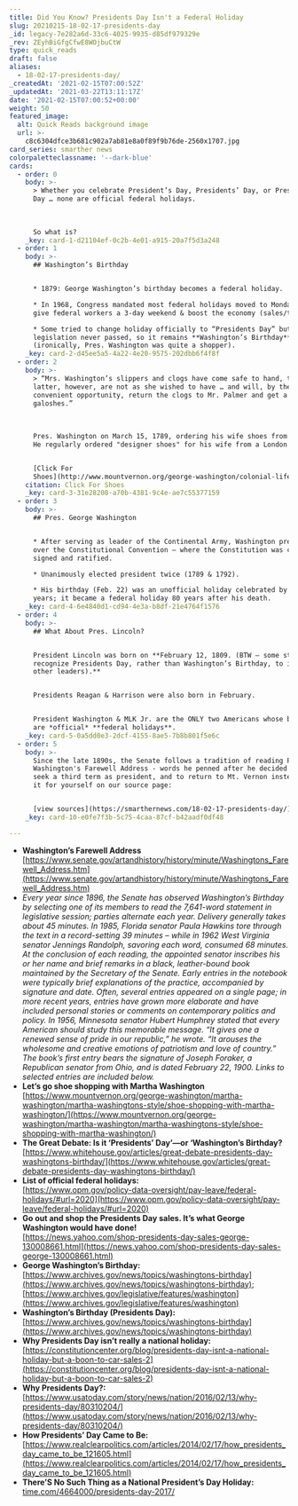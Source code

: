 ```yaml
---
title: Did You Know? Presidents Day Isn't a Federal Holiday
slug: 20210215-18-02-17-presidents-day
_id: legacy-7e282a6d-33c6-4025-9935-d85df979329e
_rev: ZEyhBiGfgCfwE8WOjbuCtW
type: quick_reads
draft: false
aliases:
  - 18-02-17-presidents-day/
_createdAt: '2021-02-15T07:00:52Z'
_updatedAt: '2021-03-22T13:11:17Z'
date: '2021-02-15T07:00:52+00:00'
weight: 50
featured_image:
  alt: Quick Reads background image
  url: >-
    c8c6304dfce3b681c902a7ab81e8a0f89f9b76de-2560x1707.jpg
card_series: smarther news
colorpaletteclassname: '--dark-blue'
cards:
  - order: 0
    body: >-
      > Whether you celebrate President’s Day, Presidents’ Day, or Presidents
      Day … none are official federal holidays.  
        
        
        
      So what is?
    _key: card-1-d21104ef-0c2b-4e01-a915-20a7f5d3a248
  - order: 1
    body: >-
      ## Washington’s Birthday


      * 1879: George Washington’s birthday becomes a federal holiday.

      * In 1968, Congress mandated most federal holidays moved to Mondays to
      give federal workers a 3-day weekend & boost the economy (sales/travel).

      * Some tried to change holiday officially to “Presidents Day” but the
      legislation never passed, so it remains **Washington’s Birthday**
      (ironically, Pres. Washington was quite a shopper).
    _key: card-2-d45ee5a5-4a22-4e20-9575-202dbb6f4f8f
  - order: 2
    body: >-
      > “Mrs. Washington’s slippers and clogs have come safe to hand, the
      latter, however, are not as she wished to have … and will, by the first
      convenient opportunity, return the clogs to Mr. Palmer and get a pair of
      galoshes.”  
        
        
        
      Pres. Washington on March 15, 1789, ordering his wife shoes from London.
      He regularly ordered "designer shoes" for his wife from a London broker.


      [Click For
      Shoes](http://www.mountvernon.org/george-washington/colonial-life-today/shoe-shopping-with-martha-washington/)
    citation: Click For Shoes
    _key: card-3-31e28208-a70b-4381-9c4e-ae7c55377159
  - order: 3
    body: >-
      ## Pres. George Washington


      * After serving as leader of the Continental Army, Washington presided
      over the Constitutional Convention – where the Constitution was created,
      signed and ratified.

      * Unanimously elected president twice (1789 & 1792).

      * His birthday (Feb. 22) was an unofficial holiday celebrated by for many
      years; it became a federal holiday 80 years after his death.
    _key: card-4-6e4840d1-cd94-4e3a-b8df-21e4764f1576
  - order: 4
    body: >-
      ## What About Pres. Lincoln?


      President Lincoln was born on **February 12, 1809. (BTW – some states
      recognize Presidents Day, rather than Washington’s Birthday, to include
      other leaders).**


      Presidents Reagan & Harrison were also born in February.


      President Washington & MLK Jr. are the ONLY two Americans whose birthdays
      are *official* **federal holidays**.
    _key: card-5-0a5dd0e3-2dcf-4155-8ae5-7b8b801f5e6c
  - order: 5
    body: >-
      Since the late 1890s, the Senate follows a tradition of reading Pres.
      Washington's Farewell Address - words he penned after he decided not to
      seek a third term as president, and to return to Mt. Vernon instead. Read
      it for yourself on our source page:


      [view sources](https://smarthernews.com/18-02-17-presidents-day/)
    _key: card-10-e0fe7f3b-5c75-4caa-87cf-b42aadf0df48

---
```

* **Washington’s Farewell Address**  
[https://www.senate.gov/artandhistory/history/minute/Washingtons_Farewell_Address.htm](https://www.senate.gov/artandhistory/history/minute/Washingtons_Farewell_Address.htm)
* _Every year since 1896, the Senate has observed Washington’s Birthday by selecting one of its members to read the 7,641-word statement in legislative session; parties alternate each year. Delivery generally takes about 45 minutes. In 1985, Florida senator Paula Hawkins tore through the text in a record-setting 39 minutes – while in 1962 West Virginia senator Jennings Randolph, savoring each word, consumed 68 minutes._ _At the conclusion of each reading, the appointed senator inscribes his or her name and brief remarks in a black, leather-bound book maintained by the Secretary of the Senate. Early entries in the notebook were typically brief explanations of the practice, accompanied by signature and date. Often, several entries appeared on a single page; in more recent years, entries have grown more elaborate and have included personal stories or comments on contemporary politics and policy. In 1956, Minnesota senator Hubert Humphrey stated that every American should study this memorable message. “It gives one a renewed sense of pride in our republic,” he wrote. “It arouses the wholesome and creative emotions of patriotism and love of country.” The book’s first entry bears the signature of Joseph Foraker, a Republican senator from Ohio, and is dated February 22, 1900. Links to selected entries are included below._
* **Let’s go shoe shopping with Martha Washington**  
[https://www.mountvernon.org/george-washington/martha-washington/martha-washingtons-style/shoe-shopping-with-martha-washington/](https://www.mountvernon.org/george-washington/martha-washington/martha-washingtons-style/shoe-shopping-with-martha-washington/)
* **The Great Debate: Is it ‘Presidents’ Day’—or ‘Washington’s Birthday?**  
[https://www.whitehouse.gov/articles/great-debate-presidents-day-washingtons-birthday/](https://www.whitehouse.gov/articles/great-debate-presidents-day-washingtons-birthday/)
* **List of official federal holidays:**  
[https://www.opm.gov/policy-data-oversight/pay-leave/federal-holidays/#url=2020](https://www.opm.gov/policy-data-oversight/pay-leave/federal-holidays/#url=2020)
* **Go out and shop the Presidents Day sales. It’s what George Washington would have done!**  
[https://news.yahoo.com/shop-presidents-day-sales-george-130008661.html](https://news.yahoo.com/shop-presidents-day-sales-george-130008661.html)
* **George Washington’s Birthday:**  
[https://www.archives.gov/news/topics/washingtons-birthday](https://www.archives.gov/news/topics/washingtons-birthday); [https://www.archives.gov/legislative/features/washington](https://www.archives.gov/legislative/features/washington)
* **Washington’s Birthday (Presidents Day):**  
[https://www.archives.gov/news/topics/washingtons-birthday](https://www.archives.gov/news/topics/washingtons-birthday)
* **Why Presidents Day isn’t really a national holiday:**  
[https://constitutioncenter.org/blog/presidents-day-isnt-a-national-holiday-but-a-boon-to-car-sales-2](https://constitutioncenter.org/blog/presidents-day-isnt-a-national-holiday-but-a-boon-to-car-sales-2)
* **Why Presidents Day?:**  
[https://www.usatoday.com/story/news/nation/2016/02/13/why-presidents-day/80310204/](https://www.usatoday.com/story/news/nation/2016/02/13/why-presidents-day/80310204/)
* **How Presidents’ Day Came to Be:** [https://www.realclearpolitics.com/articles/2014/02/17/how_presidents_day_came_to_be_121605.html](https://www.realclearpolitics.com/articles/2014/02/17/how_presidents_day_came_to_be_121605.html)
* **There’S No Such Thing as a National President’s Day Holiday:**  
[time.com/4664000/presidents-day-2017/](http://time.com/4664000/presidents-day-2017/)